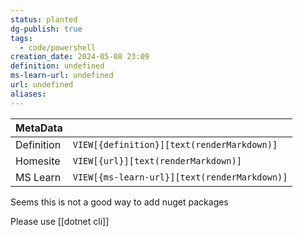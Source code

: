 ```yaml
---
status: planted
dg-publish: true
tags:
  - code/powershell
creation_date: 2024-05-08 23:09
definition: undefined
ms-learn-url: undefined
url: undefined
aliases:
---
```


| MetaData   |                                              |
| ---------- | -------------------------------------------- |
| Definition | `VIEW[{definition}][text(renderMarkdown)]`   |
| Homesite   | `VIEW[{url}][text(renderMarkdown)]`          |
| MS Learn   | `VIEW[{ms-learn-url}][text(renderMarkdown)]` |

Seems this is not a good way to add nuget packages 

Please use [[dotnet cli]]
